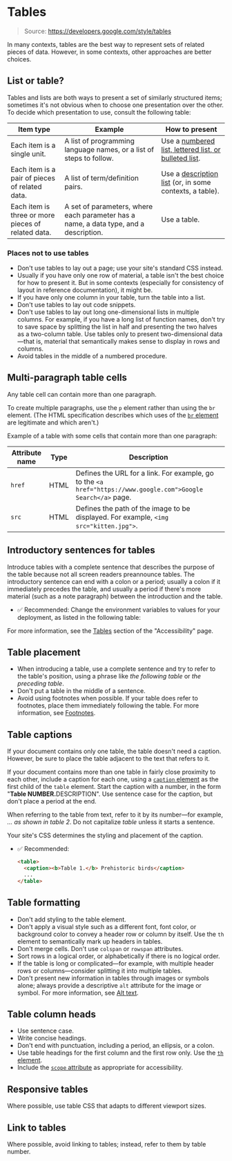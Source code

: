 # Tables

> Source: https://developers.google.com/style/tables

In many contexts, tables are the best way to represent sets of related pieces of data. However, in some contexts, other approaches are better choices.

## List or table?

Tables and lists are both ways to present a set of similarly structured items; sometimes it's not obvious when to choose one presentation over the other. To decide which presentation to use, consult the following table:

| Item type | Example | How to present |
| --- | --- | --- |
| Each item is a single unit. | A list of programming language names, or a list of steps to follow. | Use a [numbered list, lettered list, or bulleted list](https://developers.google.com/style/lists#numbered-lettered-bulleted-lists). |
| Each item is a pair of pieces of related data. | A list of term/definition pairs. | Use a [description list](https://developers.google.com/style/lists#description-lists) (or, in some contexts, a table). |
| Each item is three or more pieces of related data. | A set of parameters, where each parameter has a name, a data type, and a description. | Use a table. |

### Places not to use tables

- Don't use tables to lay out a page; use your site's standard CSS instead.
- Usually if you have only one row of material, a table isn't the best choice for how to present it. But in some contexts (especially for consistency of layout in reference documentation), it might be.
- If you have only one column in your table, turn the table into a list.
- Don't use tables to lay out code snippets.
- Don't use tables to lay out long one-dimensional lists in multiple columns. For example, if you have a long list of function names, don't try to save space by splitting the list in half and presenting the two halves as a two-column table. Use tables only to present two-dimensional data—that is, material that semantically makes sense to display in rows and columns.
- Avoid tables in the middle of a numbered procedure.

## Multi-paragraph table cells

Any table cell can contain more than one paragraph.

To create multiple paragraphs, use the `p` element rather than using the `br` element. (The HTML specification describes which uses of the [`br` element](https://html.spec.whatwg.org/multipage/semantics.html#the-br-element) are legitimate and which aren't.)

Example of a table with some cells that contain more than one paragraph:

| Attribute name | Type | Description |
| --- | --- | --- |
| `href` | HTML | Defines the URL for a link. For example, go to the `<a href="https://www.google.com">Google Search</a>` page. |
| `src` | HTML | Defines the path of the image to be displayed. For example, `<img src="kitten.jpg">`. |

## Introductory sentences for tables

Introduce tables with a complete sentence that describes the purpose of the table because not all screen readers preannounce tables. The introductory sentence can end with a colon or a period; usually a colon if it immediately precedes the table, and usually a period if there's more material (such as a note paragraph) between the introduction and the table.

- ✅ Recommended: Change the environment variables to values for your deployment, as listed in the following table:

For more information, see the [Tables](https://developers.google.com/style/accessibility#tables) section of the "Accessibility" page.

## Table placement

- When introducing a table, use a complete sentence and try to refer to the table's position, using a phrase like *the following table* or *the preceding table*.
- Don't put a table in the middle of a sentence.
- Avoid using footnotes when possible. If your table does refer to footnotes, place them immediately following the table. For more information, see [Footnotes](https://developers.google.com/style/footnotes).

## Table captions

If your document contains only one table, the table doesn't need a caption. However, be sure to place the table adjacent to the text that refers to it.

If your document contains more than one table in fairly close proximity to each other, include a caption for each one, using a [`caption` element](https://html.spec.whatwg.org/multipage/tables.html#the-caption-element) as the first child of the `table` element. Start the caption with a number, in the form "<b>Table NUMBER.</b>DESCRIPTION". Use sentence case for the caption, but don't place a period at the end.

When referring to the table from text, refer to it by its number—for example, *... as shown in table 2*. Do not capitalize *table* unless it starts a sentence.

Your site's CSS determines the styling and placement of the caption.

- ✅ Recommended:

  ```html
  <table>
    <caption><b>Table 1.</b> Prehistoric birds</caption>
    ...
  </table>
  ```

## Table formatting

- Don't add styling to the table element.
- Don't apply a visual style such as a different font, font color, or background color to convey a header row or column by itself. Use the `th` element to semantically mark up headers in tables.
- Don't merge cells. Don't use `colspan` or `rowspan` attributes.
- Sort rows in a logical order, or alphabetically if there is no logical order.
- If the table is long or complicated—for example, with multiple header rows or columns—consider splitting it into multiple tables.
- Don't present new information in tables through images or symbols alone; always provide a descriptive `alt` attribute for the image or symbol. For more information, see [Alt text](https://developers.google.com/style/images#alt-text).

## Table column heads

- Use sentence case.
- Write concise headings.
- Don't end with punctuation, including a period, an ellipsis, or a colon.
- Use table headings for the first column and the first row only. Use the [`th` element](https://www.w3.org/TR/2014/REC-html5-20141028/tabular-data.html#the-th-element).
- Include the [`scope` attribute](https://www.w3.org/TR/WCAG20-TECHS/H63.html) as appropriate for accessibility.

## Responsive tables

Where possible, use table CSS that adapts to different viewport sizes.

## Link to tables

Where possible, avoid linking to tables; instead, refer to them by table number.